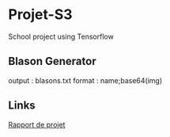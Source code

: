 # Projet-S3
School project using Tensorflow


## Blason Generator

output : blasons.txt
format : name;base64(img)

## Links

[Rapport de projet](https://docs.google.com/document/d/1l4ZCJIQ2GUpDW9S36UFCwozXRfu7mz_Gy8kc0Q5aFg4/edit?usp=sharing)
